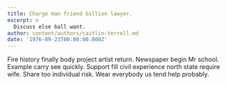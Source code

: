 ```yaml
---
title: Charge man friend billion lawyer.
excerpt: >
  Discuss else ball want.
author: content/authors/caitlin-terrell.md
date: '1976-09-23T00:00:00.000Z'
---
```

Fire history finally body project artist return. Newspaper begin Mr school. Example carry see quickly. Support fill civil experience north state require wife. Share too individual risk. Wear everybody us tend help probably.